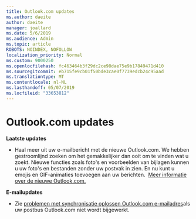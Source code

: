 ```yaml
---
title: Outlook.com updates
ms.author: daeite
author: daeite
manager: joallard
ms.date: 5/6/2019
ms.audience: Admin
ms.topic: article
ROBOTS: NOINDEX, NOFOLLOW
localization_priority: Normal
ms.custom: 9000250
ms.openlocfilehash: fc463464b3f29dc2ce98dae75e9b17849471d410
ms.sourcegitcommit: eb715fe9cb01f50bde3cae0f7739edcb24c95aad
ms.translationtype: MT
ms.contentlocale: nl-NL
ms.lasthandoff: 05/07/2019
ms.locfileid: "33653812"
---
```

# <a name="outlookcom-updates"></a>Outlook.com updates

**Laatste updates**

- Haal meer uit uw e-mailbericht met de nieuwe Outlook.com. We hebben gestroomlijnd zoeken om het gemakkelijker dan ooit om te vinden wat u zoekt. Nieuwe functies zoals foto's en voorbeelden van bijlagen kunnen u uw foto's en bestanden zonder uw postvak in zien. En nu kunt u emojis en GIF-animaties toevoegen aan uw berichten.  [Meer informatie over de nieuwe Outlook.com.](https://support.office.com/article/40676ad0-c831-45ac-a023-5be633be798d)

**E-mailupdates**

- Zie [problemen met synchronisatie oplossen Outlook.com e-mailadres](https://support.office.com/article/d39e3341-8d79-4bf1-b3c7-ded602233642)als uw postbus Outlook.com niet wordt bijgewerkt.